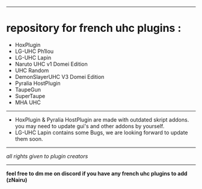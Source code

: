 ***
# repository for french uhc plugins :
- HoxPlugin
- LG-UHC Ph1lou
- LG-UHC Lapin
- Naruto UHC v1 Domei Edition
- UHC Random
- DemonSlayerUHC V3 Domei Edition
- Pyralia HostPlugin
- TaupeGun
- SuperTaupe
- MHA UHC
***
- HoxPlugin & Pyralia HostPlugin are made with outdated skript addons. you may need to update gui's and other addons by yourself.
- LG-UHC Lapin contains some Bugs, we are looking forward to update them soon.
***
  
*all rights given to plugin creators*

***

**feel free to dm me on discord if you have any french uhc plugins to add (zNairu)**
